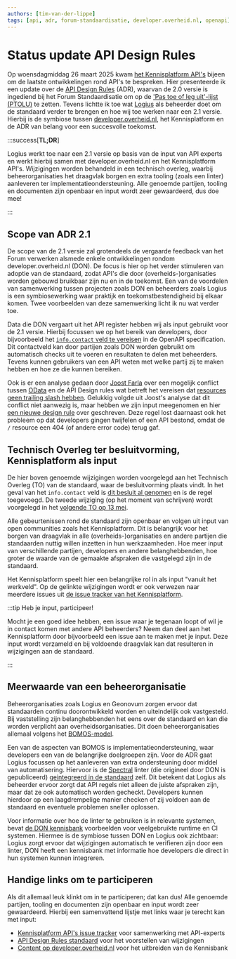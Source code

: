 ```yaml
---
authors: [tim-van-der-lippe]
tags: [api, adr, forum-standaardisatie, developer.overheid.nl, openapi]
---
```


# Status update API Design Rules

Op woensdagmiddag 26 maart 2025 kwam
[het Kennisplatform API's](/communities/kennisplatform-apis/) bijeen om de
laatste ontwikkelingen rond API's te bespreken. Hier presenteerde ik een update
over de
[API Design Rules](https://gitdocumentatie.logius.nl/publicatie/api/adr/) (ADR),
waarvan de 2.0 versie is ingediend bij het Forum Standaardisatie om op de
['Pas toe of leg uit'-lijst (PTOLU)](https://www.forumstandaardisatie.nl/open-standaarden/rest-api-design-rules)
te zetten. Tevens lichtte ik toe wat [Logius](https://www.logius.nl/) als
beheerder doet om de standaard verder te brengen en hoe wij toe werken naar een
2.1 versie. Hierbij is de symbiose tussen
[developer.overheid.nl](https://developer.overheid.nl), het Kennisplatform en de
ADR van belang voor een succesvolle toekomst.

<!-- truncate -->

:::success[**TL;DR**]

Logius werkt toe naar een 2.1 versie op basis van de input van API experts en
werkt hierbij samen met developer.overheid.nl en het Kennisplatform API's.
Wijzigingen worden behandeld in een technisch overleg, waarbij
beheerorganisaties het draagvlak borgen en extra tooling (zoals een linter)
aanleveren ter implementatieondersteuning. Alle genoemde partijen, tooling en
documenten zijn openbaar en input wordt zeer gewaardeerd, dus doe mee!

:::

## Scope van ADR 2.1

De scope van de 2.1 versie zal grotendeels de vergaarde feedback van het Forum
verwerken alsmede enkele ontwikkelingen rondom developer.overheid.nl (DON). De
focus is hier op het verder stimuleren van adoptie van de standaard, zodat API's
die door (overheids-)organisaties worden gebouwd bruikbaar zijn nu en in de
toekomst. Een van de voordelen van samenwerking tussen projecten zoals DON en
beheerders zoals Logius is een symbiosewerking waar praktijk en
toekomstbestendigheid bij elkaar komen. Twee voorbeelden van deze samenwerking
licht ik nu wat verder toe.

Data die DON vergaart uit het API register hebben wij als input gebruikt voor de
2.1 versie. Hierbij focussen we op het bereik van developers, door bijvoorbeeld
het
[`info.contact` veld te vereisen](https://github.com/Logius-standaarden/API-Design-Rules/pull/161)
in de OpenAPI specification. Dit contactveld kan door partijen zoals DON worden
gebruikt om automatisch checks uit te voeren en resultaten te delen met
beheerders. Tevens kunnen gebruikers van een API weten met welke partij zij te
maken hebben en hoe ze die kunnen bereiken.

Ook is er een analyse gedaan door [Joost Farla](/blog/authors/joost-farla) over
een mogelijk conflict tussen
[OData](https://docs.oasis-open.org/odata/odata/v4.01/odata-v4.01-part2-url-conventions.html)
en de API Design rules wat betreft het vereisen dat
[resources geen trailing slash hebben](https://gitdocumentatie.logius.nl/publicatie/api/adr/#/core/no-trailing-slash).
Gelukkig volgde uit Joost's analyse dat dit conflict niet aanwezig is, maar
hebben we zijn input meegenomen en hier
[een nieuwe design rule](https://github.com/Logius-standaarden/API-Design-Rules/pull/165/)
over geschreven. Deze regel lost daarnaast ook het probleem op dat developers
gingen twijfelen of een API bestond, omdat de `/` resource een 404 (of andere
error code) terug gaf.

## Technisch Overleg ter besluitvorming, Kennisplatform als input

De hier boven genoemde wijzigingen worden voorgelegd aan het Technisch Overleg
(TO) van de standaard, waar de besluitvorming plaats vindt. In het geval van het
`info.contact` veld is
[dit besluit al genomen](https://github.com/Logius-standaarden/Overleg/blob/main/API/2025-05-13/2025-02-04%20%20Verslag%20TO%20ADR%20API%20Design%20Rules.pdf)
en is de regel toegevoegd. De tweede wijziging (op het moment van schrijven)
wordt voorgelegd in het
[volgende TO op 13 mei](https://github.com/Logius-standaarden/Overleg/tree/main/API/2025-05-13).

Alle gebeurtenissen rond de standaard zijn openbaar en volgen uit input van open
communities zoals het Kennisplatform. Dit is belangrijk voor het borgen van
draagvlak in alle (overheids-)organisaties en andere partijen die standaarden
nuttig willen inzetten in hun werkzaamheden. Hoe meer input van verschillende
partijen, developers en andere belanghebbenden, hoe groter de waarde van de
gemaakte afspraken die vastgelegd zijn in de standaard.

Het Kennisplatform speelt hier een belangrijke rol in als input "vanuit het
werkveld". Op de gelinkte wijzigingen wordt er ook verwezen naar meerdere issues
uit
[de issue tracker van het Kennisplatform](https://github.com/Geonovum/KP-APIs/issues).

:::tip Heb je input, participeer!

Mocht je een goed idee hebben, een issue waar je tegenaan loopt of wil je in
contact komen met andere API beheerders? Neem dan deel aan het Kennisplatform
door bijvoorbeeld een issue aan te maken met je input. Deze input wordt
verzameld en bij voldoende draagvlak kan dat resulteren in wijzigingen aan de
standaard.

:::

## Meerwaarde van een beheerorganisatie

Beheerorganisaties zoals Logius en Geonovum zorgen ervoor dat standaarden
continu doorontwikkeld worden en uiteindelijk ook vastgesteld. Bij vaststelling
zijn belanghebbenden het eens over de standaard en kan die worden verplicht aan
overheidsorganisaties. Dit doen beheerorganisaties allemaal volgens het
[BOMOS-model](https://www.logius.nl/onze-dienstverlening/domeinen/infrastructuur/bomos).

Een van de aspecten van BOMOS is implementatieondersteuning, waar developers een
van de belangrijke doelgroepen zijn. Voor de ADR gaat Logius focussen op het
aanleveren van extra ondersteuning door middel van automatisering. Hiervoor is
de [Spectral](https://stoplight.io/open-source/spectral) linter (die origineel
door DON is gepubliceerd)
[geintegreerd in de standaard](https://github.com/Logius-standaarden/API-Design-Rules/pull/177)
zelf. Dit betekent dat Logius als beheerder ervoor zorgt dat API regels niet
alleen de juiste afspraken zijn, maar dat ze ook automatisch worden gecheckt.
Developers kunnen hierdoor op een laagdrempelige manier checken of zij voldoen
aan de standaard en eventuele problemen sneller oplossen.

Voor informatie over hoe de linter te gebruiken is in relevante systemen, bevat
[de DON kennisbank](/kennisbank/apis/api-design-rules/api-design-rules-linter)
voorbeelden voor veelgebruikte runtime en CI systemen. Hiermee is de symbiose
tussen DON en Logius ook zichtbaar: Logius zorgt ervoor dat wijzigingen
automatisch te verifieren zijn door een linter, DON heeft een kennisbank met
informatie hoe developers die direct in hun systemen kunnen integreren.

## Handige links om te participeren

Als dit allemaal leuk klinkt om in te participeren; dat kan dus! Alle genoemde
partijen, tooling en documenten zijn openbaar en input wordt zeer gewaardeerd.
Hierbij een samenvattend lijstje met links waar je terecht kan met input:

- [Kennisplatform API's issue tracker](https://github.com/Geonovum/KP-APIs/issues)
  voor samenwerking met API-experts
- [API Design Rules standaard](https://github.com/Logius-standaarden/API-Design-Rules/)
  voor het voorstellen van wijzigingen
- [Content op developer.overheid.nl](https://github.com/developer-overheid-nl/don-site)
  voor het uitbreiden van de Kennisbank
